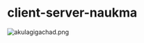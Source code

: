 # client-server-naukma

![akulagigachad.png](C:\infa\Java\client-server-naukma\HomeWork2\akulagigachad.png)
